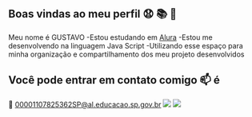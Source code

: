## Boas vindas ao meu perfil 😧 📚 🥇
Meu nome é GUSTAVO
-Estou estudando em [Alura](https://www.alura.com.br)
-Estou me desenvolvendo na linguagem Java Script
-Utilizando esse espaço para minha organização e compartilhamento dos meu projeto desenvolvidos

## Você pode entrar em contato comigo 📫 é
📧 00001107825362SP@al.educacao.sp.gov.br
![](https://media.tenor.com/L1SOy0Q8O7gAAAAM/eyebrow-raise-shrek.gif)
![](https://media.tenor.com/dMUSvjSTJlEAAAAM/dan%C3%A7a-dance.gif)
